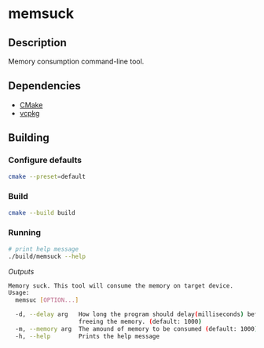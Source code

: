 # memsuck

## Description

Memory consumption command-line tool.

## Dependencies

- [CMake](https://cmake.org/)
- [vcpkg](https://learn.microsoft.com/en-us/vcpkg/)

## Building

### Configure defaults

```bash
cmake --preset=default
```

### Build

```bash
cmake --build build
```

### Running

```bash
# print help message
./build/memsuck --help
```

_Outputs_

```bash
Memory suck. This tool will consume the memory on target device.
Usage:
  memsuc [OPTION...]

  -d, --delay arg   How long the program should delay(milliseconds) before
                    freeing the memory. (default: 1000)
  -m, --memory arg  The amound of memory to be consumed (default: 1000)
  -h, --help        Prints the help message
```
